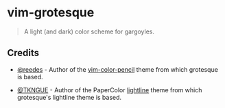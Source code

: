 # vim-grotesque

> A light (and dark) color scheme for gargoyles.

## Credits

* [@reedes](https://github.com/reedes) - Author of the [vim-color-pencil](https://github.com/reedes/vim-colors-pencil) theme from which grotesque is based.

* [@TKNGUE](https://github.com/TKNGUE) - Author of the PaperColor [lightline](https://github.com/itchyny/lightline.vim) theme from which grotesque's lightline theme is based.

